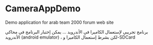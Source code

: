 CameraAppDemo
=============

Demo application for arab team 2000 forum web site

برنامج تجريبي لإستعمال الكاميرا في الأندرويد ...
يمكن إختبار  البرنامج في محاكي الأندرويد (android emulator) ، لكن بشرط إستعمال الكاميرا و-SDCard 
